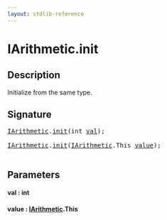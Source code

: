 ```yaml
---
layout: stdlib-reference
---
```


# IArithmetic\.init

## Description

Initialize from the same type.




## Signature 

<pre>
<a href="index.html" class="code_type">IArithmetic</a>.<a href="init.html">init</a>(<span class="code_keyword">int</span> <a href="init.html#decl-val" class="code_param">val</a>);

<a href="index.html" class="code_type">IArithmetic</a>.<a href="init.html">init</a>(<a href="index.html" class="code_type">IArithmetic</a>.<span class="code_keyword">This</span> <a href="init.html#decl-value" class="code_param">value</a>);

</pre>

## Parameters

####  <a id="decl-val"></a>val  : int
####  <a id="decl-value"></a>value  : [IArithmetic](index.html)\.This

